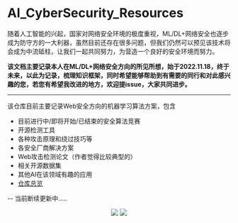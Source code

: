 # AI_CyberSecurity_Resources
随着人工智能的兴起，国家对网络安全环境的极度重视，ML/DL+网络安全也逐步成为防守方的一大利器，虽然目前还存在很多问题，但我们仍然可以预见该技术将会成为中流砥柱，让我们一起共同努力，为营造一个良好的安全环境而努力。  

**该文档主要记录本人在ML/DL+网络安全方向的所见所想，始于2022.11.18，终于未来，以此为记录，梳理知识框架，同时希望能够帮助到有需要的同行和对此感兴趣的您，若您有希望我改进的地方，欢迎提issue，大家共同进步。**

---
该仓库目前主要记录Web安全方向的机器学习算法方案，包含
* 目前进行中/即将开始/已结束的安全算法竞赛
* 开源检测工具
* 各种攻击原理和绕过技巧等
* 各安全厂商解决方案
* Web攻击检测论文（作者觉得比较典型的）
* 相关开源数据集
* 其他AI在该领域有趣的应用
* [仓库总览](https://github.com/XMoyas/AI_CyberSecurity_Resources/blob/main/AI_CyberSecurity_Resources.md)

--
当前断续更新中.....
 
  
   
   

<div align="center">
  <img  src="https://github-readme-streak-stats.herokuapp.com?user=XMoyas&theme=python-dark&hide_border=true" />
  <img  src="https://github-readme-stats.vercel.app/api?username=XMoyas&show_icons=true&theme=radical&hide=contribs,prs" />
</div>
